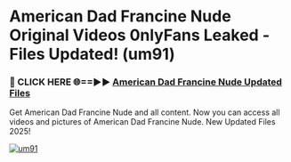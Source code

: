 # American Dad Francine Nude Original Videos 0nlyFans Leaked - Files Updated! (um91)

<h3>🔴 CLICK HERE 🌐==►► <a href="https://tinyurl.com/4mcuefdz" rel="nofollow">American Dad Francine Nude Updated Files</a></h3>

Get American Dad Francine Nude and all content. Now you can access all videos and pictures of American Dad Francine Nude. New Updated Files 2025!

[![um91](https://i.imgur.com/StAQSOY.gif)](https://tinyurl.com/4mcuefdz)
